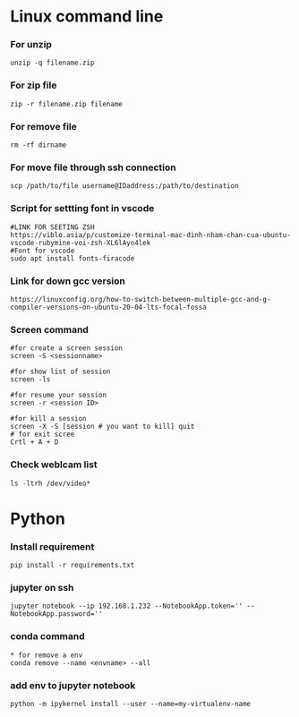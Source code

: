 # Linux command line 
### For unzip 
```
unzip -q filename.zip
```
### For zip file 
```
zip -r filename.zip filename
```
### For remove file 
```
rm -rf dirname
```
### For move file through ssh connection
```
scp /path/to/file username@IDaddress:/path/to/destination
```
### Script for settting font in vscode
```
#LINK FOR SEETING ZSH
https://viblo.asia/p/customize-terminal-mac-dinh-nham-chan-cua-ubuntu-vscode-rubymine-voi-zsh-XL6lAyo4lek
#Font for vscode
sudo apt install fonts-firacode
```
### Link for down gcc version
```
https://linuxconfig.org/how-to-switch-between-multiple-gcc-and-g-compiler-versions-on-ubuntu-20-04-lts-focal-fossa
```
### Screen command 
```
#for create a screen session
screen -S <sessionname>

#for show list of session 
screen -ls

#for resume your session
screen -r <session ID>

#for kill a session
screen -X -S [session # you want to kill] quit
# for exit scree
Crtl + A + D
```
### Check weblcam list
```
ls -ltrh /dev/video*
```
# Python
### Install requirement 
```
pip install -r requirements.txt
```
### jupyter on ssh
```
jupyter notebook --ip 192.168.1.232 --NotebookApp.token='' --NotebookApp.password=''
```
### conda command
```
* for remove a env
conda remove --name <envname> --all
```
### add env to jupyter notebook 
```
python -m ipykernel install --user --name=my-virtualenv-name
```



